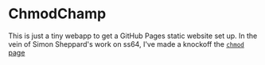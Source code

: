 # ChmodChamp

This is just a tiny webapp to get a GitHub Pages static website set up. In the vein of Simon Sheppard's work on ss64, I've made a knockoff the [`chmod` page](https://ss64.com/bash/chmod.html)